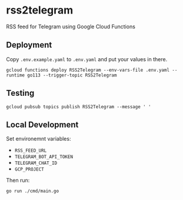 # rss2telegram
RSS feed for Telegram using Google Cloud Functions

## Deployment
Copy `.env.example.yaml` to `.env.yaml` and put your values in there.
```
gcloud functions deploy RSS2Telegram --env-vars-file .env.yaml --runtime go113 --trigger-topic RSS2Telegram
```

## Testing
```
gcloud pubsub topics publish RSS2Telegram --message ' '
```

## Local Development
Set environemnt variables:
 - `RSS_FEED_URL`
 - `TELEGRAM_BOT_API_TOKEN`
 - `TELEGRAM_CHAT_ID`
 - `GCP_PROJECT`

Then run:
```bash
go run ./cmd/main.go
```